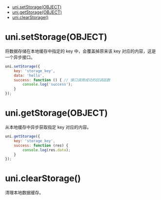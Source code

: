 - [uni.setStorage(OBJECT)](#unisetstorageobject)
- [uni.getStorage(OBJECT)](#unigetstorageobject)
- [uni.clearStorage()](#uniclearstorage)

# uni.setStorage(OBJECT)
将数据存储在本地缓存中指定的 key 中，会覆盖掉原来该 key 对应的内容，这是一个异步接口。
```js
uni.setStorage({
	key: 'storage_key',
	data: 'hello',
	success: function () { // 接口调用成功的回调函数
		console.log('success');
	}
});
```

# uni.getStorage(OBJECT)
从本地缓存中异步获取指定 key 对应的内容。
```js
uni.getStorage({
	key: 'storage_key',
	success: function (res) {
		console.log(res.data);
	}
});
```

# uni.clearStorage()
清理本地数据缓存。